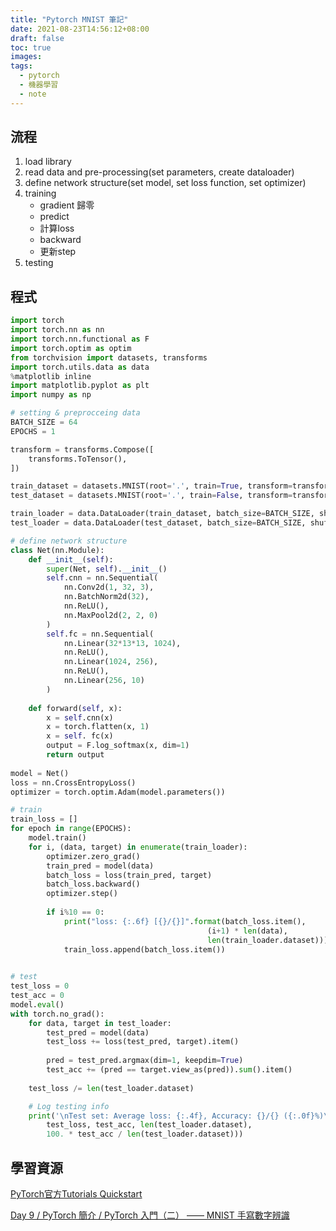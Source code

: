 ```yaml
---
title: "Pytorch MNIST 筆記"
date: 2021-08-23T14:56:12+08:00
draft: false
toc: true
images:
tags: 
  - pytorch
  - 機器學習
  - note
---
```


## 流程

1. load library
2. read data and pre-processing(set parameters, create dataloader)
3. define network structure(set model, set loss function, set optimizer)
4. training
    * gradient 歸零
    * predict
    * 計算loss
    * backward
    * 更新step
5. testing

## 程式
```python
import torch
import torch.nn as nn
import torch.nn.functional as F
import torch.optim as optim
from torchvision import datasets, transforms
import torch.utils.data as data
%matplotlib inline
import matplotlib.pyplot as plt
import numpy as np

# setting & preprocceing data
BATCH_SIZE = 64
EPOCHS = 1

transform = transforms.Compose([
    transforms.ToTensor(),
])

train_dataset = datasets.MNIST(root='.', train=True, transform=transform, download=True)
test_dataset = datasets.MNIST(root='.', train=False, transform=transform, download=True)

train_loader = data.DataLoader(train_dataset, batch_size=BATCH_SIZE, shuffle=True)
test_loader = data.DataLoader(test_dataset, batch_size=BATCH_SIZE, shuffle=False)

# define network structure
class Net(nn.Module):
    def __init__(self):
        super(Net, self).__init__()
        self.cnn = nn.Sequential(
            nn.Conv2d(1, 32, 3),
            nn.BatchNorm2d(32),
            nn.ReLU(),
            nn.MaxPool2d(2, 2, 0)
        )
        self.fc = nn.Sequential(
            nn.Linear(32*13*13, 1024),
            nn.ReLU(),
            nn.Linear(1024, 256),
            nn.ReLU(),
            nn.Linear(256, 10)
        )
    
    def forward(self, x):
        x = self.cnn(x)
        x = torch.flatten(x, 1)
        x = self. fc(x)
        output = F.log_softmax(x, dim=1)
        return output
    
model = Net()
loss = nn.CrossEntropyLoss()
optimizer = torch.optim.Adam(model.parameters())

# train
train_loss = []
for epoch in range(EPOCHS):
    model.train()
    for i, (data, target) in enumerate(train_loader):
        optimizer.zero_grad()
        train_pred = model(data)
        batch_loss = loss(train_pred, target)
        batch_loss.backward()
        optimizer.step()
                   
        if i%10 == 0:
            print("loss: {:.6f} [{}/{}]".format(batch_loss.item(), 
                                            (i+1) * len(data),
                                            len(train_loader.dataset)))
            train_loss.append(batch_loss.item())

    
# test
test_loss = 0
test_acc = 0
model.eval()
with torch.no_grad():
    for data, target in test_loader:
        test_pred = model(data)
        test_loss += loss(test_pred, target).item()
        
        pred = test_pred.argmax(dim=1, keepdim=True)
        test_acc += (pred == target.view_as(pred)).sum().item()
        
    test_loss /= len(test_loader.dataset)

    # Log testing info
    print('\nTest set: Average loss: {:.4f}, Accuracy: {}/{} ({:.0f}%)\n'.format(
        test_loss, test_acc, len(test_loader.dataset),
        100. * test_acc / len(test_loader.dataset)))
```

## 學習資源
[PyTorch官方Tutorials Quickstart](https://pytorch.org/tutorials/beginner/basics/quickstart_tutorial.html)

[Day 9 / PyTorch 簡介 / PyTorch 入門（二） —— MNIST 手寫數字辨識](https://ithelp.ithome.com.tw/articles/10243145)

